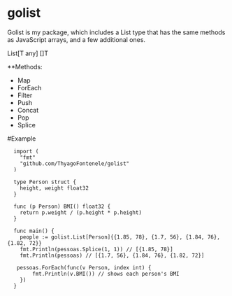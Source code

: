 # golist

Golist is my package, which includes a List type that has the same methods as JavaScript arrays, and a few additional ones.

List[T any] []T

**Methods:
- Map
- ForEach
- Filter
- Push
- Concat
- Pop
- Splice

#Example
```
  import (
  	"fmt"
   	"github.com/ThyagoFontenele/golist"
  )
  
  type Person struct {
  	height, weight float32
  }
  
  func (p Person) BMI() float32 {
  	return p.weight / (p.height * p.height)
  }
  
  func main() {
  	people := golist.List[Person]{{1.85, 78}, {1.7, 56}, {1.84, 76}, {1.82, 72}}
  	fmt.Println(pessoas.Splice(1, 1)) // [{1.85, 78}]
  	fmt.Println(pessoas) // [{1.7, 56}, {1.84, 76}, {1.82, 72}]
  
   pessoas.ForEach(func(v Person, index int) {
  		fmt.Println(v.BMI()) // shows each person's BMI
  	})
  }
```
